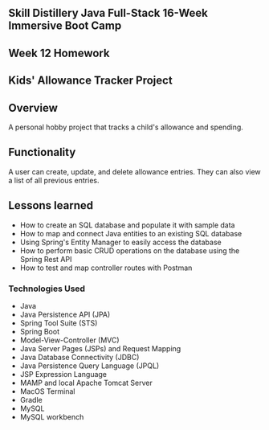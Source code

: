 ## Skill Distillery Java Full-Stack 16-Week Immersive Boot Camp

## Week 12 Homework

## Kids' Allowance Tracker Project


## Overview
A personal hobby project that tracks a child's allowance and spending.


## Functionality
A user can create, update, and delete allowance entries. They can also view a list of all previous entries.

## Lessons learned
* How to create an SQL database and populate it with sample data
* How to map and connect Java entities to an existing SQL database
* Using Spring's Entity Manager to easily access the database
* How to perform basic CRUD operations on the database using the Spring Rest API
* How to test and map controller routes with Postman


### Technologies Used
* Java
* Java Persistence API (JPA)
* Spring Tool Suite (STS)
* Spring Boot
* Model-View-Controller (MVC)
* Java Server Pages (JSPs) and Request Mapping
* Java Database Connectivity (JDBC)
* Java Persistence Query Language (JPQL)
* JSP Expression Language
* MAMP and local Apache Tomcat Server
* MacOS Terminal
* Gradle
* MySQL
* MySQL workbench
